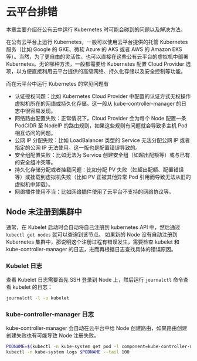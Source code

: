 # 云平台排错

本章主要介绍在公有云中运行 Kubernetes 时可能会碰到的问题以及解决方法。

在公有云平台上运行 Kubernetes，一般可以使用云平台提供的托管 Kubernetes 服务（比如 Google 的 GKE、微软 Azure 的 AKS 或者 AWS 的 Amazon EKS 等）。当然，为了更自由的灵活性，也可以直接在这些公有云平台的虚拟机中部署 Kubernetes。无论哪种方法，一般都需要给 Kubernetes 配置 Cloud Provider 选项，以方便直接利用云平台提供的高级网络、持久化存储以及安全控制等功能。

而在云平台中运行 Kubernetes 的常见问题有

* 认证授权问题：比如 Kubernetes Cloud Provider 中配置的认证方式无权操作虚拟机所在的网络或持久化存储。这一般从 kube-controller-manager 的日志中很容易发现。
* 网络路由配置失败：正常情况下，Cloud Provider 会为每个 Node 配置一条 PodCIDR 至 NodeIP 的路由规则，如果这些规则有问题就会导致多主机 Pod 相互访问的问题。
* 公网 IP 分配失败：比如 LoadBalancer 类型的 Service 无法分配公网 IP 或者指定的公网 IP 无法使用。这一版也是配置错误导致的。
* 安全组配置失败：比如无法为 Service 创建安全组（如超出配额等）或与已有的安全组冲突等。
* 持久化存储分配或者挂载问题：比如分配 PV 失败（如超出配额、配置错误等）或挂载到虚拟机失败（比如 PV 正被其他异常 Pod 引用而导致无法从旧的虚拟机中卸载）。
* 网络插件使用不当：比如网络插件使用了云平台不支持的网络协议等。


## Node 未注册到集群中

通常，在 Kubelet 启动时会自动将自己注册到 kubernetes API 中，然后通过 `kubectl get nodes` 就可以查询到该节点。 如果新的 Node 没有自动注册到 Kubernetes 集群中，那说明这个注册过程有错误发生，需要检查 kubelet 和 kube-controller-manager 的日志，进而再根据日志查找具体的错误原因。

### Kubelet 日志

查看 Kubelet 日志需要首先 SSH 登录到 Node 上，然后运行 `journalctl` 命令查看 kubelet 的日志：

```sh
journalctl -l -u kubelet
```

### kube-controller-manager 日志

kube-controller-manager 会自动在云平台中给 Node 创建路由，如果路由创建创建失败也有可能导致 Node 注册失败。

```sh
PODNAME=$(kubectl -n kube-system get pod -l component=kube-controller-manager -o jsonpath='{.items[0].metadata.name}')
kubectl -n kube-system logs $PODNAME --tail 100
```

